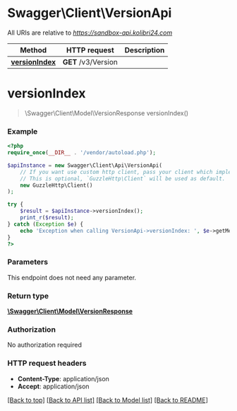 # Swagger\Client\VersionApi

All URIs are relative to *https://sandbox-api.kolibri24.com*

Method | HTTP request | Description
------------- | ------------- | -------------
[**versionIndex**](VersionApi.md#versionIndex) | **GET** /v3/Version | 


# **versionIndex**
> \Swagger\Client\Model\VersionResponse versionIndex()



### Example
```php
<?php
require_once(__DIR__ . '/vendor/autoload.php');

$apiInstance = new Swagger\Client\Api\VersionApi(
    // If you want use custom http client, pass your client which implements `GuzzleHttp\ClientInterface`.
    // This is optional, `GuzzleHttp\Client` will be used as default.
    new GuzzleHttp\Client()
);

try {
    $result = $apiInstance->versionIndex();
    print_r($result);
} catch (Exception $e) {
    echo 'Exception when calling VersionApi->versionIndex: ', $e->getMessage(), PHP_EOL;
}
?>
```

### Parameters
This endpoint does not need any parameter.

### Return type

[**\Swagger\Client\Model\VersionResponse**](../Model/VersionResponse.md)

### Authorization

No authorization required

### HTTP request headers

 - **Content-Type**: application/json
 - **Accept**: application/json

[[Back to top]](#) [[Back to API list]](../../README.md#documentation-for-api-endpoints) [[Back to Model list]](../../README.md#documentation-for-models) [[Back to README]](../../README.md)

